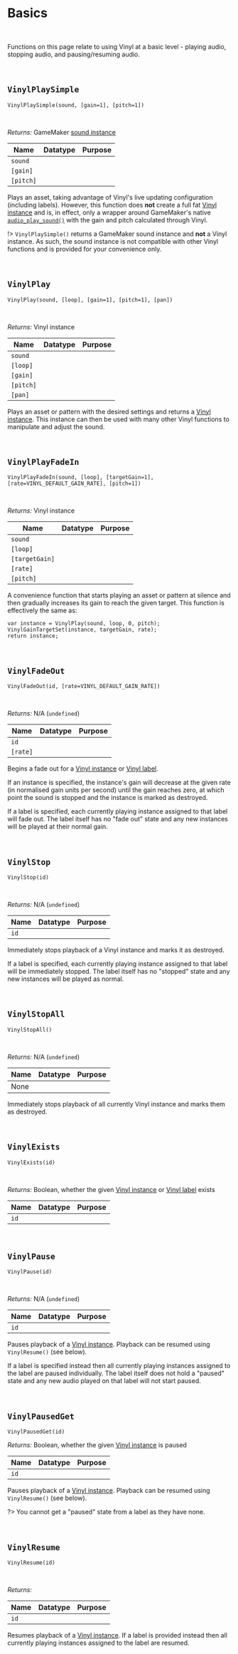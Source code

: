 # Basics

&nbsp;

Functions on this page relate to using Vinyl at a basic level - playing audio, stopping audio, and pausing/resuming audio.

&nbsp;

## `VinylPlaySimple`

`VinylPlaySimple(sound, [gain=1], [pitch=1])`

&nbsp;

*Returns:* GameMaker [sound instance](https://manual.yoyogames.com/GameMaker_Language/GML_Reference/Asset_Management/Audio/audio_play_sound.htm)

|Name     |Datatype|Purpose                                           |
|---------|--------|--------------------------------------------------|
|`sound`  |        |                                                  |
|`[gain]` |        |                                                  |
|`[pitch]`|        |                                                  |

Plays an asset, taking advantage of Vinyl's live updating configuration (including labels). However, this function does **not** create a full fat [Vinyl instance](Terminology) and is, in effect, only a wrapper around GameMaker's native [`audio_play_sound()`](https://manual.yoyogames.com/GameMaker_Language/GML_Reference/Asset_Management/Audio/audio_play_sound.htm) with the gain and pitch calculated through Vinyl.

!> `VinylPlaySimple()` returns a GameMaker sound instance and **not** a Vinyl instance. As such, the sound instance is not compatible with other Vinyl functions and is provided for your convenience only.

&nbsp;

## `VinylPlay`

`VinylPlay(sound, [loop], [gain=1], [pitch=1], [pan])`

&nbsp;

*Returns:* Vinyl instance

|Name     |Datatype|Purpose                                           |
|---------|--------|--------------------------------------------------|
|`sound`  |        |                                                  |
|`[loop]` |        |                                                  |
|`[gain]` |        |                                                  |
|`[pitch]`|        |                                                  |
|`[pan]`  |        |                                                  |

Plays an asset or pattern with the desired settings and returns a [Vinyl instance](Terminology). This instance can then be used with many other Vinyl functions to manipulate and adjust the sound.

&nbsp;

## `VinylPlayFadeIn`

`VinylPlayFadeIn(sound, [loop], [targetGain=1], [rate=VINYL_DEFAULT_GAIN_RATE], [pitch=1])`

&nbsp;

*Returns:* Vinyl instance

|Name          |Datatype|Purpose                                           |
|--------------|--------|--------------------------------------------------|
|`sound`       |        |                                                  |
|`[loop]`      |        |                                                  |
|`[targetGain]`|        |                                                  |
|`[rate]`      |        |                                                  |
|`[pitch]`     |        |                                                  |

A convenience function that starts playing an asset or pattern at silence and then gradually increases its gain to reach the given target. This function is effectively the same as:

```gml
var instance = VinylPlay(sound, loop, 0, pitch);
VinylGainTargetSet(instance, targetGain, rate);
return instance;
```

&nbsp;

## `VinylFadeOut`

`VinylFadeOut(id, [rate=VINYL_DEFAULT_GAIN_RATE])`

&nbsp;

*Returns:* N/A (`undefined`)

|Name    |Datatype|Purpose                                           |
|--------|--------|--------------------------------------------------|
|`id`    |        |                                                  |
|`[rate]`|        |                                                  |

Begins a fade out for a [Vinyl instance](Terminology) or [Vinyl label](Terminology).

If an instance is specified, the instance's gain will decrease at the given rate (in normalised gain units per second) until the gain reaches zero, at which point the sound is stopped and the instance is marked as destroyed.

If a label is specified, each currently playing instance assigned to that label will fade out. The label itself has no "fade out" state and any new instances will be played at their normal gain.

&nbsp;

## `VinylStop`

`VinylStop(id)`

&nbsp;

*Returns:* N/A (`undefined`)

|Name     |Datatype|Purpose                                           |
|---------|--------|--------------------------------------------------|
|`id`     |        |                                                  |

Immediately stops playback of a Vinyl instance and marks it as destroyed.

If a label is specified, each currently playing instance assigned to that label will be immediately stopped. The label itself has no "stopped" state and any new instances will be played as normal.

&nbsp;

## `VinylStopAll`

`VinylStopAll()`

&nbsp;

*Returns:* N/A (`undefined`)

|Name|Datatype|Purpose|
|----|--------|-------|
|None|        |       |

Immediately stops playback of all currently Vinyl instance and marks them as destroyed.

&nbsp;

## `VinylExists`

`VinylExists(id)`

&nbsp;

*Returns:* Boolean, whether the given [Vinyl instance](Terminology) or [Vinyl label](Terminology) exists

|Name     |Datatype|Purpose                                           |
|---------|--------|--------------------------------------------------|
|`id`     |        |                                                  |

&nbsp;

## `VinylPause`

`VinylPause(id)`

&nbsp;

*Returns:* N/A (`undefined`)

|Name     |Datatype|Purpose                                           |
|---------|--------|--------------------------------------------------|
|`id`     |        |                                                  |

Pauses playback of a [Vinyl instance](Terminology). Playback can be resumed using `VinylResume()` (see below).

If a label is specified instead then all currently playing instances assigned to the label are paused individually. The label itself does not hold a "paused" state and any new audio played on that label will not start paused.

&nbsp;

## `VinylPausedGet`

`VinylPausedGet(id)`

*Returns:* Boolean, whether the given [Vinyl instance](Terminology) is paused

|Name     |Datatype|Purpose                                           |
|---------|--------|--------------------------------------------------|
|`id`     |        |                                                  |

Pauses playback of a [Vinyl instance](Terminology). Playback can be resumed using `VinylResume()` (see below).

?> You cannot get a "paused" state from a label as they have none.

&nbsp;

## `VinylResume`

`VinylResume(id)`

&nbsp;

*Returns:*

|Name     |Datatype|Purpose                                           |
|---------|--------|--------------------------------------------------|
|`id`     |        |                                                  |

Resumes playback of a [Vinyl instance](Terminology). If a label is provided instead then all currently playing instances assigned to the label are resumed.